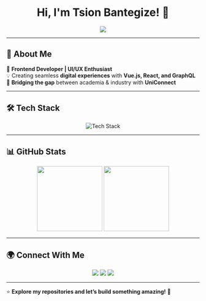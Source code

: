 <h1 align="center">Hi, I'm Tsion Bantegize! 👋</h1>

<p align="center">
  <img src="https://readme-typing-svg.demolab.com?font=Fira+Code&size=22&pause=1000&color=3B82F6&center=true&vCenter=true&width=500&lines=Front-End+Developer;Vue.js+%7C+React+%7C+GraphQL;Building+Scalable+and+Intuitive+UI/UX;Passionate+About+Tech+Innovation">
</p>

---

## 🚀 About Me  
🎯 **Frontend Developer | UI/UX Enthusiast**  
💡 Creating seamless **digital experiences** with **Vue.js, React, and GraphQL**  
🔗 **Bridging the gap** between academia & industry with **UniConnect**  

---

## 🛠️ Tech Stack  
<p align="center">
  <img src="https://skillicons.dev/icons?i=vue,react,graphql,js,ts,html,css,tailwind,figma,git,github,postman,vscode,androidstudio" alt="Tech Stack" />
</p>

---

## 📊 GitHub Stats  
<p align="center">
  <img src="https://github-readme-stats.vercel.app/api?username=TsionBantegize&show_icons=true&theme=radical&hide_border=true" height="170" />
  <img src="https://github-readme-streak-stats.herokuapp.com/?user=TsionBantegize&theme=radical&hide_border=true" height="170" />
</p>

---

## 🌍 Connect With Me  
<p align="center">
  <a href="https://github.com/TsionBantegize"><img src="https://img.shields.io/badge/GitHub-%23181717.svg?style=for-the-badge&logo=github&logoColor=white"/></a>
  <a href="mailto:tsionbantegize@gmail.com"><img src="https://img.shields.io/badge/Email-D14836.svg?style=for-the-badge&logo=gmail&logoColor=white"/></a>
  <a href="https://www.linkedin.com/in/tsion-bantegize-007780285"><img src="https://img.shields.io/badge/LinkedIn-%230077B5.svg?style=for-the-badge&logo=linkedin&logoColor=white"/></a>
</p>

---

⭐ **Explore my repositories and let’s build something amazing!** 🚀
